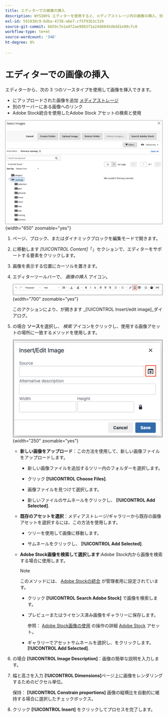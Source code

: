 ```yaml
---
title: エディターでの画像の挿入
description: WYSIWYG エディターを使用すると、メディアストレージ内の画像の挿入、別のサーバー上に存在する画像へのリンク、Adobe Stock Assets の使用を簡単に行うことができます。
exl-id: 591830c9-6dba-4738-a6e7-cf5f93b3c319
source-git-commit: b659c7e1e8f2ae9883f1e24d8045d6dd1e90cfc0
workflow-type: tm+mt
source-wordcount: '346'
ht-degree: 0%

---
```


# エディターでの画像の挿入

エディターから、次の 3 つのソースタイプを使用して画像を挿入できます。

- にアップロードされた画像を追加 [メディアストレージ](media-storage.md)
- 別のサーバーにある画像へのリンク
- Adobe Stock統合を使用したAdobe Stock アセットの検索と使用

![メディアストレージ](./assets/media-storage.png){width="650" zoomable="yes"}

1. ページ、ブロック、またはダイナミックブロックを編集モードで開きます。

1. に移動します _[!UICONTROL Content]_「」セクションで、エディターをサポートする要素をクリックします。

1. 画像を表示する位置にカーソルを置きます。

1. エディターツールバーで、 _画像の挿入_ アイコン。

   ![画像を挿入アイコン](./assets/editor-toolbar-image-button.png){width="700" zoomable="yes"}

   このアクションにより、が開きます _[!UICONTROL Insert/edit image]_ダイアログ。

1. の場合 **ソース**&#x200B;を選択し、 _検索_ アイコンをクリックし、使用する画像アセットの場所に一致するメソッドを使用します。

   ![検索アイコンの選択](./assets/editor-dialog-insert-image.png){width="250" zoomable="yes"}

   - **新しい画像をアップロード**：この方法を使用して、新しい画像ファイルをアップロードします。

      - 新しい画像ファイルを追加するツリー内のフォルダーを選択します。

      - クリック **[!UICONTROL Choose Files]**.

      - 画像ファイルを見つけて選択します。

      - 新しいファイルのサムネールをクリックし、 **[!UICONTROL Add Selected]**.

   - **既存のアセットを選択**：メディアストレージ/ギャラリーから既存の画像アセットを選択するには、この方法を使用します。

      - ツリーを使用して画像に移動します。

      - サムネールをクリックし、 **[!UICONTROL Add Selected]**.

   - **Adobe Stock画像を検索して選択します**:Adobe Stock内から画像を検索する場合に使用します。

     >[!NOTE]
     >
     >このメソッドには、 [Adobe Stockの統合](adobe-stock.md) が管理者用に設定されています。

      - クリック **[!UICONTROL Search Adobe Stock]** で画像を検索します。

      - プレビューまたはライセンス済み画像をギャラリーに保存します。

        参照： [Adobe Stock画像の使用](adobe-stock-manage.md) の操作の詳細 [Adobe Stock](https://stock.adobe.com) アセット。

      - ギャラリーでアセットサムネールを選択し、をクリックします。 **[!UICONTROL Add Selected]**.

1. の場合 **[!UICONTROL Image Description]**：画像の簡単な説明を入力します。

1. 幅と高さを入力 **[!UICONTROL Dimensions]**&#x200B;ページ上に画像をレンダリングするためのピクセル単位。

   保持： **[!UICONTROL Constrain proportions]** 画像の縦横比を自動的に維持する場合に選択したチェックボックス。

1. クリック **[!UICONTROL Insert]** をクリックしてプロセスを完了します。
